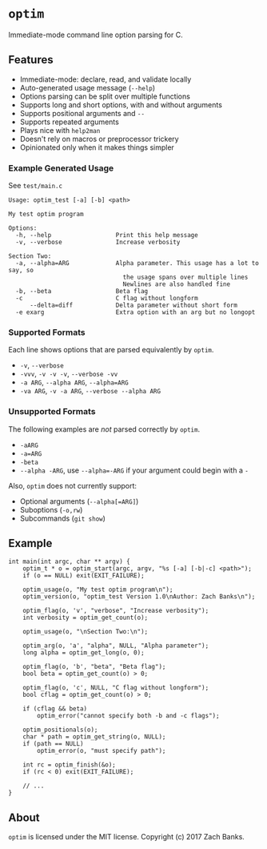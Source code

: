 # `optim`
Immediate-mode command line option parsing for C.

## Features

- Immediate-mode: declare, read, and validate locally
- Auto-generated usage message (``--help``)
- Options parsing can be split over multiple functions
- Supports long and short options, with and without arguments
- Supports positional arguments and `--`
- Supports repeated arguments
- Plays nice with `help2man`
- Doesn't rely on macros or preprocessor trickery
- Opinionated only when it makes things simpler

### Example Generated Usage

See ``test/main.c``

```
Usage: optim_test [-a] [-b] <path>

My test optim program

Options:
  -h, --help                  Print this help message
  -v, --verbose               Increase verbosity

Section Two:
  -a, --alpha=ARG             Alpha parameter. This usage has a lot to say, so
                                the usage spans over multiple lines
                                Newlines are also handled fine
  -b, --beta                  Beta flag
  -c                          C flag without longform
      --delta=diff            Delta parameter without short form
  -e exarg                    Extra option with an arg but no longopt
```

### Supported Formats

Each line shows options that are parsed equivalently by `optim`.

- `-v`, `--verbose`
- `-vvv`, `-v -v -v`, `--verbose -vv`
- `-a ARG`, `--alpha ARG`, `--alpha=ARG`
- `-va ARG`, `-v -a ARG`, `--verbose --alpha ARG`

### Unsupported Formats

The following examples are *not* parsed correctly by `optim`.

- `-aARG`
- `-a=ARG`
- `-beta`
- `--alpha -ARG`, use `--alpha=-ARG` if your argument could begin with a `-`

Also, `optim` does not currently support:

- Optional arguments (`--alpha[=ARG]`)
- Suboptions (`-o,rw`) 
- Subcommands (`git show`)

## Example

```
int main(int argc, char ** argv) {
    optim_t * o = optim_start(argc, argv, "%s [-a] [-b|-c] <path>");
    if (o == NULL) exit(EXIT_FAILURE);

    optim_usage(o, "My test optim program\n");
    optim_version(o, "optim_test Version 1.0\nAuthor: Zach Banks\n");

    optim_flag(o, 'v', "verbose", "Increase verbosity");
    int verbosity = optim_get_count(o);

    optim_usage(o, "\nSection Two:\n");

    optim_arg(o, 'a', "alpha", NULL, "Alpha parameter");
    long alpha = optim_get_long(o, 0);
    
    optim_flag(o, 'b', "beta", "Beta flag");
    bool beta = optim_get_count(o) > 0;

    optim_flag(o, 'c', NULL, "C flag without longform");
    bool cflag = optim_get_count(o) > 0;

    if (cflag && beta)
        optim_error("cannot specify both -b and -c flags");

    optim_positionals(o);
    char * path = optim_get_string(o, NULL);
    if (path == NULL)
        optim_error(o, "must specify path");

    int rc = optim_finish(&o);
    if (rc < 0) exit(EXIT_FAILURE);

    // ...
}
```

## About

`optim` is licensed under the MIT license. Copyright (c) 2017 Zach Banks.

